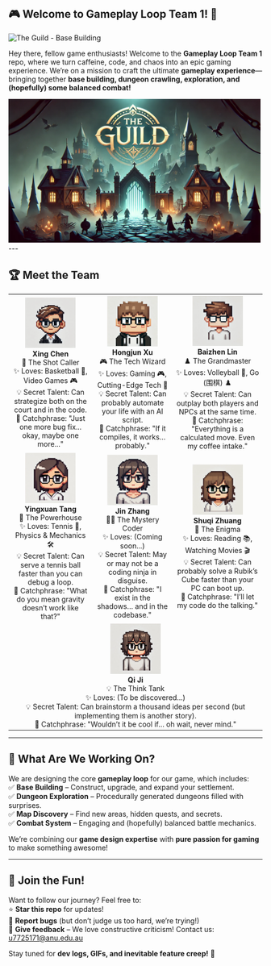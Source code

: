 ## 🎮 Welcome to **Gameplay Loop Team 1**! 🚀  
![The Guild - Base Building](https://media.giphy.com/media/26tOZ42Mg6pbTUPHW/giphy.gif)

Hey there, fellow game enthusiasts! Welcome to the **Gameplay Loop Team 1** repo, where we turn caffeine, code, and chaos into an epic gaming experience. We’re on a mission to craft the ultimate **gameplay experience**—bringing together **base building, dungeon crawling, exploration, and (hopefully) some balanced combat!**  

<img src="./PageAssets/pic_01.jpg" alt="Game Dev Banner" width="500">
---

## 🏆 Meet the Team  

<div align="center">

<table>
  <tr>
    <td align="center"><img src="./PageAssets/pic_Xing.png" width="100px;"><br/><b>Xing Chen</b><br/> 🏀 The Shot Caller<br/>✨ Loves: Basketball 🏀, Video Games 🎮<br/>💡 Secret Talent: Can strategize both on the court and in the code.<br/>🎤 Catchphrase: "Just one more bug fix... okay, maybe one more..."</td>
    <td align="center"><img src="./PageAssets/pic_Hongjun.png" width="100px;"><br/><b>Hongjun Xu</b><br/> 🎮 The Tech Wizard<br/>✨ Loves: Gaming 🎮, Cutting-Edge Tech 🧠<br/>💡 Secret Talent: Can probably automate your life with an AI script.<br/>🎤 Catchphrase: "If it compiles, it works… probably."</td>
    <td align="center"><img src="./PageAssets/pic_Baizhen.png" width="100px;"><br/><b>Baizhen Lin</b><br/> ♟️ The Grandmaster<br/>✨ Loves: Volleyball 🏐, Go (围棋) ♟️<br/>💡 Secret Talent: Can outplay both players and NPCs at the same time.<br/>🎤 Catchphrase: "Everything is a calculated move. Even my coffee intake."</td>
  </tr>
  <tr>
    <td align="center"><img src="./PageAssets/pic_Yingxuan.jpg" width="100px;"><br/><b>Yingxuan Tang</b><br/> 🎾 The Powerhouse<br/>✨ Loves: Tennis 🎾, Physics & Mechanics 🛠️<br/>💡 Secret Talent: Can serve a tennis ball faster than you can debug a loop.<br/>🎤 Catchphrase: "What do you mean gravity doesn’t work like that?"</td>
    <td align="center"><img src="./PageAssets/pic_Jin.jpg" width="100px;"><br/><b>Jin Zhang</b><br/> 🕵️‍♂️ The Mystery Coder<br/>✨ Loves: (Coming soon...)<br/>💡 Secret Talent: May or may not be a coding ninja in disguise.<br/>🎤 Catchphrase: "I exist in the shadows… and in the codebase."</td>
    <td align="center"><img src="./PageAssets/pic_Shuqi.jpg" width="100px;"><br/><b>Shuqi Zhuang</b><br/> 🤔 The Enigma<br/>✨ Loves: Reading 📚, Watching Movies 🎬<br/>💡 Secret Talent: Can probably solve a Rubik’s Cube faster than your PC can boot up.<br/>🎤 Catchphrase: "I’ll let my code do the talking."</td>
  </tr>
  <tr>
    <td align="center" colspan="3"><img src="./PageAssets/pic_Qi.png" width="100px;"><br/><b>Qi Ji</b><br/> 💡 The Think Tank<br/>✨ Loves: (To be discovered...)<br/>💡 Secret Talent: Can brainstorm a thousand ideas per second (but implementing them is another story).<br/>🎤 Catchphrase: "Wouldn’t it be cool if… oh wait, never mind."</td>
  </tr>
</table>
</div>

---

## 🎯 What Are We Working On?  

We are designing the core **gameplay loop** for our game, which includes:  
✅ **Base Building** – Construct, upgrade, and expand your settlement.  
✅ **Dungeon Exploration** – Procedurally generated dungeons filled with surprises.  
✅ **Map Discovery** – Find new areas, hidden quests, and secrets.  
✅ **Combat System** – Engaging and (hopefully) balanced battle mechanics.  

We’re combining our **game design expertise** with **pure passion for gaming** to make something awesome!  

---

## 🤝 Join the Fun!  

Want to follow our journey? Feel free to:  
⭐ **Star this repo** for updates!  
🐛 **Report bugs** (but don’t judge us too hard, we’re trying!)  
💬 **Give feedback** – We love constructive criticism! Contact us: u7725171@anu.edu.au

Stay tuned for **dev logs, GIFs, and inevitable feature creep!** 🚀
